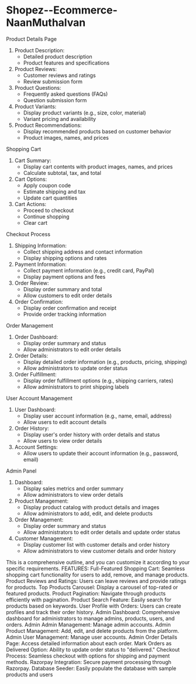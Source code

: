 # Shopez--Ecommerce-NaanMuthalvan
Product Details Page

1. Product Description:
    - Detailed product description
    - Product features and specifications
2. Product Reviews:
    - Customer reviews and ratings
    - Review submission form
3. Product Questions:
    - Frequently asked questions (FAQs)
    - Question submission form
4. Product Variants:
    - Display product variants (e.g., size, color, material)
    - Variant pricing and availability
5. Product Recommendations:
    - Display recommended products based on customer behavior
    - Product images, names, and prices

Shopping Cart

1. Cart Summary:
    - Display cart contents with product images, names, and prices
    - Calculate subtotal, tax, and total
2. Cart Options:
    - Apply coupon code
    - Estimate shipping and tax
    - Update cart quantities
3. Cart Actions:
    - Proceed to checkout
    - Continue shopping
    - Clear cart

Checkout Process

1. Shipping Information:
    - Collect shipping address and contact information
    - Display shipping options and rates
2. Payment Information:
    - Collect payment information (e.g., credit card, PayPal)
    - Display payment options and fees
3. Order Review:
    - Display order summary and total
    - Allow customers to edit order details
4. Order Confirmation:
    - Display order confirmation and receipt
    - Provide order tracking information

Order Management

1. Order Dashboard:
    - Display order summary and status
    - Allow administrators to edit order details
2. Order Details:
    - Display detailed order information (e.g., products, pricing, shipping)
    - Allow administrators to update order status
3. Order Fulfillment:
    - Display order fulfillment options (e.g., shipping carriers, rates)
    - Allow administrators to print shipping labels

User Account Management

1. User Dashboard:
    - Display user account information (e.g., name, email, address)
    - Allow users to edit account details
2. Order History:
    - Display user's order history with order details and status
    - Allow users to view order details
3. Account Settings:
    - Allow users to update their account information (e.g., password, email)

Admin Panel

1. Dashboard:
    - Display sales metrics and order summary
    - Allow administrators to view order details
2. Product Management:
    - Display product catalog with product details and images
    - Allow administrators to add, edit, and delete products
3. Order Management:
    - Display order summary and status
    - Allow administrators to edit order details and update order status
4. Customer Management:
    - Display customer list with customer details and order history
    - Allow administrators to view customer details and order history

This is a comprehensive outline, and you can customize it according to your specific requirements.
FEATURES:
Full-Featured Shopping Cart: Seamless shopping cart functionality for users to add, remove, and manage products.
Product Reviews and Ratings: Users can leave reviews and provide ratings for products.
Top Products Carousel: Display a carousel of top-rated or featured products.
Product Pagination: Navigate through products efficiently with pagination.
Product Search Feature: Easily search for products based on keywords.
User Profile with Orders: Users can create profiles and track their order history.
Admin Dashboard: Comprehensive dashboard for administrators to manage admins, products, users, and orders.
Admin Admin Management: Manage admin accounts.
Admin Product Management: Add, edit, and delete products from the platform.
Admin User Management: Manage user accounts.
Admin Order Details Page: Access detailed information about each order.
Mark Orders as Delivered Option: Ability to update order status to "delivered."
Checkout Process: Seamless checkout with options for shipping and payment methods.
Razorpay Integration: Secure payment processing through Razorpay.
Database Seeder: Easily populate the database with sample products and users
